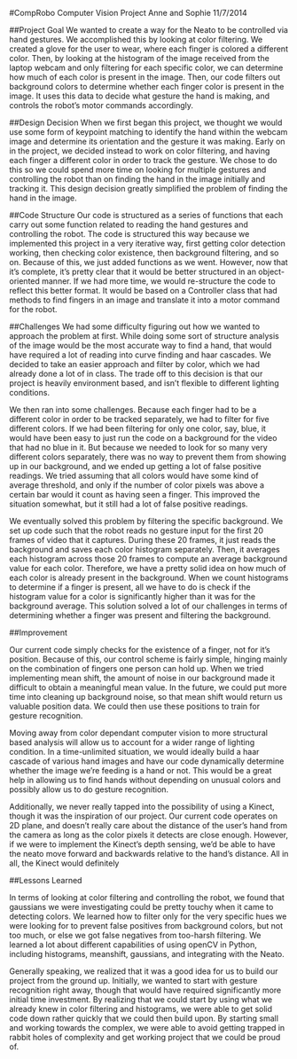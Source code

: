#CompRobo Computer Vision Project
Anne and Sophie
11/7/2014

##Project Goal
We wanted to create a way for the Neato to be controlled via hand gestures.  We accomplished this by looking at color filtering.  We created a glove for the user to wear, where each finger is colored a different color.  Then, by looking at the histogram of the image received from the laptop webcam and only filtering for each specific color, we can determine how much of each color is present in the image.  Then, our code filters out background colors to determine whether each finger color is present in the image.  It uses this data to decide what gesture the hand is making, and controls the robot’s motor commands accordingly.

##Design Decision
When we first began this project, we thought we would use some form of keypoint matching to identify the hand within the webcam image and determine its orientation and the gesture it was making.  Early on in the project, we decided instead to work on color filtering, and having each finger a different color in order to track the gesture.  We chose to do this so we could spend more time on looking for multiple gestures and controlling the robot than on finding the hand in the image initially and tracking it.  This design decision greatly simplified the problem of finding the hand in the image.

##Code Structure
Our code is structured as a series of functions that each carry out some function related to reading the hand gestures and controlling the robot.  The code is structured this way because we implemented this project in a very iterative way, first getting color detection working, then checking color existence, then background filtering, and so on.  Because of this, we just added functions as we went.  However, now that it’s complete, it’s pretty clear that it would be better structured in an object-oriented manner.  If we had more time, we would re-structure the code to reflect this better format.  It would be based on a Controller class that had methods to find fingers in an image and translate it into a motor command for the robot.

##Challenges
We had some difficulty figuring out how we wanted to approach the problem at first. While doing some sort of structure analysis of the image would be the most accurate way to find a hand, that would have required a lot of reading into curve finding and haar cascades. We decided to take an easier approach and filter by color, which we had already done a lot of in class. The trade off to this decision is that our project is heavily environment based, and isn’t flexible to different lighting conditions.

We then ran into some challenges.  Because each finger had to be a different color in order to be tracked separately, we had to filter for five different colors.  If we had been filtering for only one color, say, blue, it would have been easy to just run the code on a background for the video that had no blue in it.  But because we needed to look for so many very different colors separately, there was no way to prevent them from showing up in our background, and we ended up getting a lot of false positive readings.  We tried assuming that all colors would have some kind of average threshold, and only if the number of color pixels was above a certain bar would it count as having seen a finger.  This improved the situation somewhat, but it still had a lot of false positive readings.

We eventually solved this problem by filtering the specific background.  We set up code such that the robot reads no gesture input for the first 20 frames of video that it captures.  During these 20 frames, it just reads the background and saves each color histogram separately.  Then, it averages each histogram across those 20 frames to compute an average background value for each color.  Therefore, we have a pretty solid idea on how much of each color is already present in the background.  When we count histograms to determine if a finger is present, all we have to do is check if the histogram value for a color is significantly higher than it was for the background average.  This solution solved a lot of our challenges in terms of determining whether a finger was present and filtering the background.


##Improvement

Our current code simply checks for the existence of a finger, not for it’s position. Because of this, our control scheme is fairly simple, hinging mainly on the combination of fingers one person can hold up. When we tried implementing mean shift, the amount of noise in our background made it difficult to obtain a meaningful mean value. In the future, we could put more time into cleaning up background noise, so that mean shift would return us valuable position data. We could then use these positions to train for gesture recognition.

Moving away from color dependant computer vision to more structural based analysis will allow us to account for a wider range of lighting condition. In a time-unlimited situation, we would ideally build a haar cascade of various hand images and have our code dynamically determine whether the image we’re feeding is a hand or not. This would be a great help in allowing us to find hands without depending on unusual colors and possibly allow us to do gesture recognition.

Additionally, we never really tapped into the possibility of using a Kinect, though it was the inspiration of our project. Our current code operates on 2D plane, and doesn’t really care about the distance of the user’s hand from the camera as long as the color pixels it detects are close enough. However, if we were to implement the Kinect’s depth sensing, we’d be able to have the neato move forward and backwards relative to the hand’s distance. All in all, the Kinect would definitely 

##Lessons Learned

In terms of looking at color filtering and controlling the robot, we found that gaussians we were investigating could be pretty touchy when it came to detecting colors.  We learned how to filter only for the very specific hues we were looking for to prevent false positives from background colors, but not too much, or else we got false negatives from too-harsh filtering.  We learned a lot about different capabilities of using openCV in Python, including histograms, meanshift, gaussians, and integrating with the Neato.

Generally speaking, we realized that it was a good idea for us to build our project from the ground up. Initially, we wanted to start with gesture recognition right away, though that would have required significantly more initial time investment. By realizing that we could start by using what we already knew in color filtering and histograms, we were able to get solid code down rather quickly that we could then build upon. By starting small and working towards the complex, we were able to avoid getting trapped in rabbit holes of complexity and get working project that we could be proud of.
